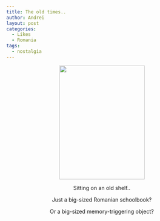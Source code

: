 ```yaml
---
title: The old times..
author: Andrei
layout: post
categories:
  - Likes
  - Romania
tags:
  - nostalgia
---
```

<p style="text-align: center;">
  <a href="http://blog.andreineculau.com/wp-content/uploads/2008/08/img_5799.jpg"><img class="alignnone size-medium wp-image-171" title="Manual Limba Română" src="http://blog.andreineculau.com/wp-content/uploads/2008/08/img_5799-225x300.jpg" alt="" width="225" height="300" /></a>
</p>

<p style="text-align: center;">
  Sitting on an old shelf..
</p>

<p style="text-align: center;">
  Just a big-sized Romanian schoolbook?
</p>

<p style="text-align: center;">
  Or a big-sized memory-triggering object?
</p>